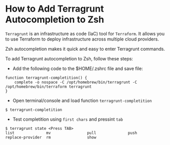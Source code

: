 # How to Add Terragrunt Autocompletion to Zsh

`Terragrunt` is an infrastructure as code (IaC) tool for `Terraform`.
It allows you to use Terraform to deploy infrastructure across multiple cloud providers.

Zsh autocompletion makes it quick and easy to enter Terragrunt commands. 


To add Terragrunt autocompletion to Zsh, follow these steps:
-  Add the following code to the $HOME/.zshrc file and save file:
```
function terragrunt-completition() {
	complete -o nospace -C /opt/homebrew/bin/terragrunt -C /opt/homebrew/bin/terraform terragrunt
}

```
- Open terminal/console and load function `terragrunt-completition`
```
$ terragrunt-completition
```

- Test completition using `first chars` and pressint `tab`
```
$ terragrunt state <Press TAB>
list              mv                pull              push              replace-provider  rm                show       

```
